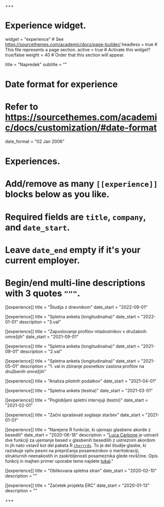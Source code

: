 +++
# Experience widget.
widget = "experience"  # See https://sourcethemes.com/academic/docs/page-builder/
headless = true  # This file represents a page section.
active = true  # Activate this widget? true/false
weight = 40  # Order that this section will appear.

title = "Napredek"
subtitle = ""

# Date format for experience
#   Refer to https://sourcethemes.com/academic/docs/customization/#date-format
date_format = "02 Jan 2006"

# Experiences.
#   Add/remove as many `[[experience]]` blocks below as you like.
#   Required fields are `title`, `company`, and `date_start`.
#   Leave `date_end` empty if it's your current employer.
#   Begin/end multi-line descriptions with 3 quotes `"""`.

[[experience]]
  title = "Študija z dnevnikom"
  date_start = "2022-09-01"
  
[[experience]]
  title = "Spletna anketa (longitudinalna)"
  date_start = "2022-01-01"
  description = "3.val"

[[experience]]
  title = "Zaposlovanje profilov mladostnikov v družabnih omrežjih"
  date_start = "2021-09-01"

[[experience]]
  title = "Spletna anketa (longitudinalna)"
  date_start = "2021-09-01"
  description = "2.val"

[[experience]]
  title = "Spletna anketa (longitudinalna)"
  date_start = "2021-05-01"
  description = "1. val in zbiranje posnetkov zaslona profilov na družbenih omrežjih"

[[experience]]
  title = "Analiza pilotnih podatkov"
  date_start = "2021-04-01"

[[experience]]
  title = "Spletna anketa (testna)"
  date_start = "2021-03-01"

[[experience]]
  title = "Poglobljeni spletni intervjuji (testni)"
  date_start = "2021-02-01"

[[experience]]
  title = "Začni spraševati soglasje staršev"
  date_start = "2021-01-01"

[[experience]]
  title = "Narejene R funkcije, ki ujemajo glasbene akorde z besedili"
  date_start = "2020-06-18"
  description = "[Luca Carbone](http://www.projectmimic.eu/authors/admin4/) je ustvaril dve funkciji za ujemanje besed v glasbenih besedilih z ustreznim akordom in jih nato vstavil kot del paketa R [`chorrrds`](https://github.com/r-music/chorrrds). To je del študije glasbe, ki raziskuje vpliv pesmi na prepričanja posameznikov o meritokraciji, strukturnih neenakostih in zaskrbljenosti posameznika glede revščine. Opis funkcij in majhen primer uporabe teme najdete [tukaj](https://www.lucacarbone.com/post/functions_chorrrds/functions_chorrrds/)."

[[experience]]
  title = "Oblikovana spletna stran"
  date_start = "2020-02-10"
  description = ""
  
[[experience]]
  title = "Začetek projekta ERC"
  date_start = "2020-01-13"
  description = ""

+++